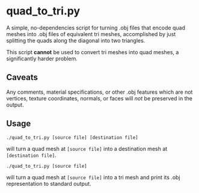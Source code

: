 quad\_to\_tri.py
================
A simple, no-dependencies script for turning .obj files that encode quad
meshes into .obj files of equivalent tri meshes, accomplished by just
splitting the quads along the diagonal into two triangles.

This script **cannot** be used to convert tri meshes into quad meshes, a
significantly harder problem.

Caveats
-------
Any comments, material specifications, or other .obj features which are not
vertices, texture coordinates, normals, or faces will *not* be preserved in
the output.

Usage
-----
```
./quad_to_tri.py [source file] [destination file]
```
will turn a quad mesh at `[source file]` into a destination mesh at
`[destination file]`.
```
./quad_to_tri.py [source file]
```
will turn a quad mesh at `[source file]` into a tri mesh and print its .obj
representation to standard output.
